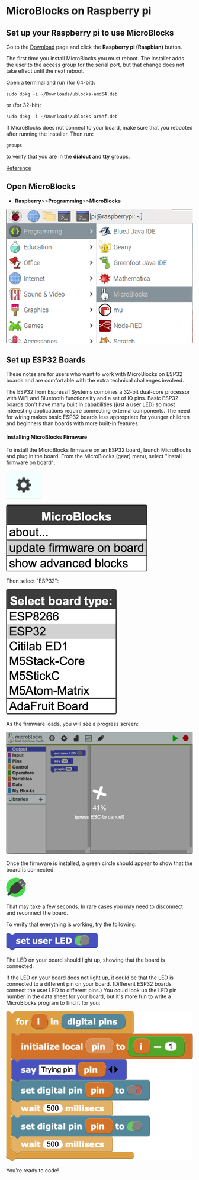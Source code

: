 # MicroBlocks on Raspberry pi

## Set up your Raspberry pi to use MicroBlocks

Go to the [Download](https://microblocks.fun/releases) page and click the **Raspberry pi (Raspbian)** button.

The first time you install MicroBlocks you must reboot. The installer adds the user to the access group for the serial port, but that change does not take effect until the next reboot.

Open a terminal and run (for 64-bit):

```
sudo dpkg -i ~/Downloads/ublocks-amd64.deb
```

or (for 32-bit):

```
sudo dpkg -i ~/Downloads/ublocks-armhf.deb
```

If MicroBlocks does not connect to your board, make sure that you rebooted after running the installer. Then run:

```
groups
```

to verify that you are in the **dialout** and **tty** groups.

[Reference](https://microblocks.fun/get-started)

## Open MicroBlocks

* **Raspberry**>>**Programming**>>**MicroBlocks**

![](./images/open_mb.png)

## Set up ESP32 Boards

These notes are for users who want to work with MicroBlocks on ESP32 boards and are comfortable with the extra technical challenges involved.

The ESP32 from Espressif Systems combines a 32-bit dual-core processor with WiFi and Bluetooth functionality and a set of IO pins. Basic ESP32 boards don't have many built in capabilities (just a user LED) so most interesting applications require connecting external components. The need for wiring makes basic ESP32 boards less appropriate for younger children and beginners than boards with more built-in features.

#### Installing MicroBlocks Firmware

To install the MicroBlocks firmware on an ESP32 board, launch MicroBlocks and plug in the board. From the MicroBlocks (gear) menu, select "install firmware on board":

![](./images/setting.png)


![](./images/updatefirmware.png)

Then select "ESP32":

![](./images/selectesp32.png)

As the firmware loads, you will see a progress screen:

![](./images/espflashing.png)

Once the firmware is installed, a green circle should appear to show that the board is connected.

![](./images/connected.png)

That may take a few seconds. In rare cases you may need to disconnect and reconnect the board.

To verify that everything is working, try the following:

![](./images/setuserledblock.png)

The LED on your board should light up, showing that the board is connected.

If the LED on your board does not light up, it could be that the LED is connected to a different pin on your board. (Different ESP32 boards connect the user LED to different pins.) You could look up the LED pin number in the data sheet for your board, but it's more fun to write a MicroBlocks program to find it for you:

![](./images/led_pin_tester.png)

You're ready to code!